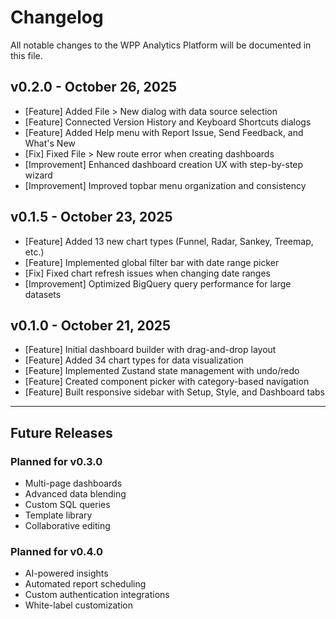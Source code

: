 # Changelog

All notable changes to the WPP Analytics Platform will be documented in this file.

## v0.2.0 - October 26, 2025

- [Feature] Added File > New dialog with data source selection
- [Feature] Connected Version History and Keyboard Shortcuts dialogs
- [Feature] Added Help menu with Report Issue, Send Feedback, and What's New
- [Fix] Fixed File > New route error when creating dashboards
- [Improvement] Enhanced dashboard creation UX with step-by-step wizard
- [Improvement] Improved topbar menu organization and consistency

## v0.1.5 - October 23, 2025

- [Feature] Added 13 new chart types (Funnel, Radar, Sankey, Treemap, etc.)
- [Feature] Implemented global filter bar with date range picker
- [Fix] Fixed chart refresh issues when changing date ranges
- [Improvement] Optimized BigQuery query performance for large datasets

## v0.1.0 - October 21, 2025

- [Feature] Initial dashboard builder with drag-and-drop layout
- [Feature] Added 34 chart types for data visualization
- [Feature] Implemented Zustand state management with undo/redo
- [Feature] Created component picker with category-based navigation
- [Feature] Built responsive sidebar with Setup, Style, and Dashboard tabs

---

## Future Releases

### Planned for v0.3.0
- Multi-page dashboards
- Advanced data blending
- Custom SQL queries
- Template library
- Collaborative editing

### Planned for v0.4.0
- AI-powered insights
- Automated report scheduling
- Custom authentication integrations
- White-label customization
